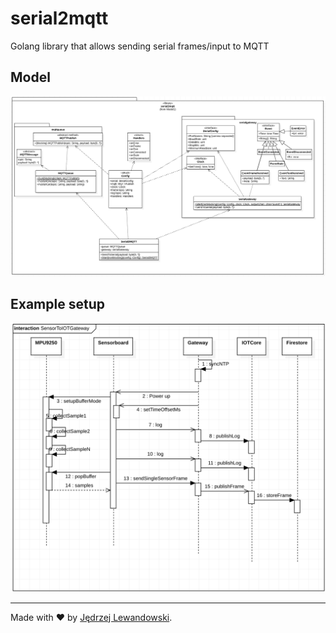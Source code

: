 # serial2mqtt

Golang library that allows sending serial frames/input to MQTT

## Model

![Model](./doc/model.png)


## Example setup

![Example setup](./doc/example-setup.png)

---

Made with ❤️ by [Jędrzej Lewandowski](https://jedrzej.lewandowski.doctor/).

